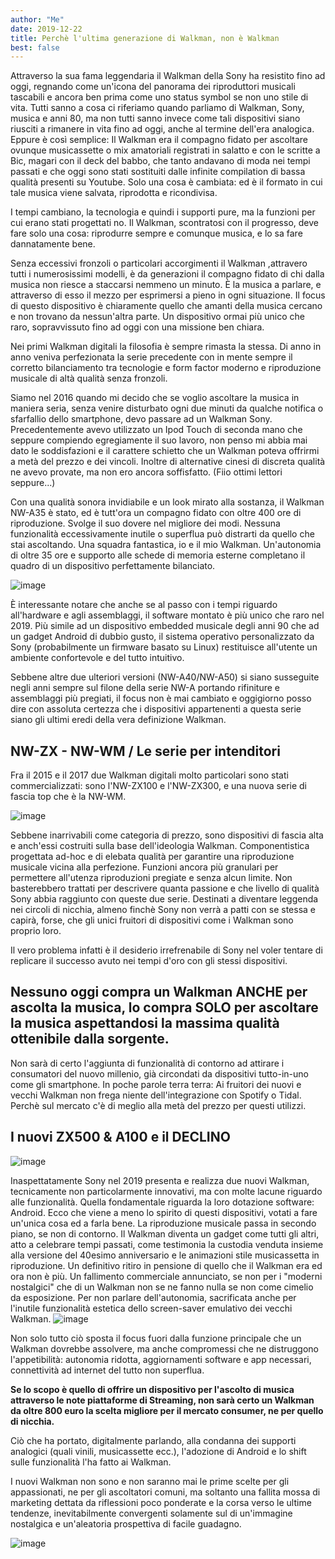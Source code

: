 ```yaml
---
author: "Me"
date: 2019-12-22
title: Perchè l'ultima generazione di Walkman, non è Walkman
best: false
---
```


Attraverso la sua fama leggendaria il Walkman della Sony ha resistito fino ad oggi, regnando come un'icona del panorama dei riproduttori musicali tascabili e ancora ben prima come uno status symbol se non uno stile di vita.
Tutti sanno a cosa ci riferiamo quando parliamo di Walkman, Sony, musica e anni 80, ma non tutti sanno invece come tali dispositivi siano riusciti a rimanere in vita fino ad oggi, anche al termine dell'era analogica. 
Eppure è così semplice: Il Walkman era il compagno fidato per ascoltare ovunque musicassette o mix amatoriali registrati in salatto e con le scritte a Bic, magari con il deck del babbo, che tanto andavano di moda nei tempi passati e che oggi sono stati sostituiti dalle infinite compilation di bassa qualità presenti su Youtube.
Solo una cosa è cambiata: ed è il formato in cui tale musica viene salvata, riprodotta e ricondivisa. 

I tempi cambiano, la tecnologia e quindi i supporti pure, ma la funzioni per cui erano stati progettati no. 
Il Walkman, scontratosi con il progresso, deve fare solo una cosa: riprodurre sempre e comunque musica, e lo sa fare dannatamente bene.

Senza eccessivi fronzoli o particolari accorgimenti il Walkman ,attravero tutti i numerosissimi modelli, è da generazioni il compagno fidato di chi dalla musica non riesce a staccarsi nemmeno un minuto. È la musica a parlare, e attraverso di esso il mezzo per esprimersi a pieno in ogni situazione. Il focus di questo dispositivo è chiaramente quello che amanti della musica cercano e non trovano da nessun'altra parte. Un dispositivo ormai più unico che raro, sopravvissuto fino ad oggi con una missione ben chiara.

Nei primi Walkman digitali la filosofia è sempre rimasta la stessa. Di anno in anno veniva perfezionata la serie precedente con in mente sempre il corretto bilanciamento tra tecnologie e form factor moderno e riproduzione musicale di altà qualità senza fronzoli.

Siamo nel 2016 quando mi decido che se voglio ascoltare la musica in maniera seria, senza venire disturbato ogni due minuti da qualche notifica o sfarfallio dello smartphone, devo passare ad un Walkman Sony.
Precedentemente avevo utilizzato un Ipod Touch di seconda mano che seppure compiendo egregiamente il suo lavoro, non penso mi abbia mai dato le soddisfazioni e il carattere schietto che un Walkman poteva offrirmi a metà del prezzo e dei vincoli.
Inoltre di alternative cinesi di discreta qualità ne avevo provate, ma non ero ancora soffisfatto. (Fiio ottimi lettori seppure...)
 
Con una qualità sonora invidiabile e un look mirato alla sostanza, il Walkman NW-A35 è stato, ed è tutt'ora un compagno fidato con oltre 400 ore di riproduzione. Svolge il suo dovere nel migliore dei modi. Nessuna funzionalità eccessivamente inutile o superflua può distrarti da quello che stai ascoltando. Una squadra fantastica, io e il mio Walkman. Un'autonomia di oltre 35 ore e supporto alle schede di memoria esterne completano il quadro di un dispositivo perfettamente bilanciato.

![image](/img/walkman1.jpg)

È interessante notare che anche se al passo con i tempi riguardo all'hardware e agli assemblaggi, il software montato è più unico che raro nel 2019. Più simile ad un dispositivo embedded musicale degli anni 90 che ad un gadget Android di dubbio gusto, il sistema operativo personalizzato da Sony (probabilmente un firmware basato su Linux) restituisce all'utente un ambiente confortevole e del tutto intuitivo.

Sebbene altre due ulteriori versioni (NW-A40/NW-A50) si siano susseguite negli anni sempre sul filone della serie NW-A portando rifiniture e assemblaggi più pregiati, il focus non è mai cambiato e oggigiorno posso dire con assoluta certezza che i dispositivi appartenenti a questa serie siano gli ultimi eredi della vera definizione Walkman.


## NW-ZX - NW-WM / Le serie per intenditori 

Fra il 2015 e il 2017 due Walkman digitali molto particolari sono stati commercializzati: sono l'NW-ZX100 e l'NW-ZX300, e una nuova serie di fascia top che è la NW-WM.

![image](/img/walkman2.jpg)

Sebbene inarrivabili come categoria di prezzo, sono dispositivi di fascia alta e anch'essi costruiti sulla base dell'ideologia Walkman. Componentistica progettata ad-hoc e di elebata qualità per garantire una riproduzione musicale vicina alla perfezione. Funzioni ancora più granulari per permettere all'utenza riproduzioni pregiate e senza alcun limite. Non basterebbero trattati per descrivere quanta passione e che livello di qualità Sony abbia raggiunto con queste due serie. Destinati a diventare leggenda nei circoli di nicchia, almeno finchè Sony non verrà a patti con se stessa e capirà, forse, che gli unici fruitori di dispositivi come i Walkman sono proprio loro. 

Il vero problema infatti è il desiderio irrefrenabile di Sony nel voler tentare di replicare il successo avuto nei tempi d'oro con gli stessi dispositivi. 

## Nessuno oggi compra un Walkman ANCHE per ascolta la musica, lo compra SOLO per ascoltare la musica aspettandosi la massima qualità ottenibile dalla sorgente. 

Non sarà di certo l'aggiunta di funzionalità di contorno ad attirare i consumatori del nuovo millenio, già circondati da dispositivi tutto-in-uno come gli smartphone.
In poche parole terra terra: Ai fruitori dei nuovi e vecchi Walkman non frega niente dell'integrazione con Spotify o Tidal. Perchè sul mercato c'è di meglio alla metà del prezzo per questi utilizzi.

## I nuovi ZX500 & A100 e il DECLINO

![image](/img/walkman3.jpg)

Inaspettatamente Sony nel 2019 presenta e realizza due nuovi Walkman, tecnicamente non particolarmente innovativi, ma con molte lacune riguardo alle funzionalità. Quella fondamentale riguarda la loro dotazione software: Android.
Ecco che viene a meno lo spirito di questi dispositivi, votati a fare un'unica cosa ed a farla bene. La riproduzione musicale passa in secondo piano, se non di contorno. Il Walkman diventa un gadget come tutti gli altri, atto a celebrare tempi passati, come testimonia la custodia venduta insieme alla versione del 40esimo anniversario e le animazioni stile musicassetta in riproduzione. Un definitivo ritiro in pensione di quello che il Walkman era ed ora non è più. Un fallimento commerciale annunciato, se non per i "moderni nostalgici" che di un Walkman non se ne fanno nulla se non come cimelio da esposizione.
Per non parlare dell'autonomia, sacrificata anche per l'inutile funzionalità estetica dello screen-saver emulativo dei vecchi Walkman.
![image](/img/walkman4.jpg)

Non solo tutto ciò sposta il focus fuori dalla funzione principale che un Walkman dovrebbe assolvere, ma anche compromessi che ne distruggono l'appetibilità: autonomia ridotta, aggiornamenti software e app necessari, connettività ad internet del tutto non superflua. 

**Se lo scopo è quello di offrire un dispositivo per l'ascolto di musica attraverso le note piattaforme di Streaming, non sarà certo un Walkman da oltre 800 euro la scelta migliore per il mercato consumer, ne per quello di nicchia.**

Ciò che ha portato, digitalmente parlando, alla condanna dei supporti analogici (quali vinili, musicassette ecc.), l'adozione di Android e lo shift sulle funzionalità l'ha fatto ai Walkman.

I nuovi Walkman non sono e non saranno mai le prime scelte per gli appassionati, ne per gli ascoltatori comuni, ma soltanto una fallita mossa di marketing dettata da riflessioni poco ponderate e la corsa verso le ultime tendenze, inevitabilmente convergenti solamente sul di un'immagine nostalgica e un'aleatoria prospettiva di facile guadagno. 

![image](/img/walkman5.jpg)



 
